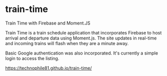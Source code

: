 # train-time

Train Time with Firebase and Moment.JS

Train Time is a train schedule application that incorporates Firebase to host arrival and departure data using Moment.js. The site updates in real-time and incoming trains will flash when they are a minute away.

Basic Google authentication was also incorporated. It's currently a simple login to access the listing.

https://technophile81.github.io/train-time/

